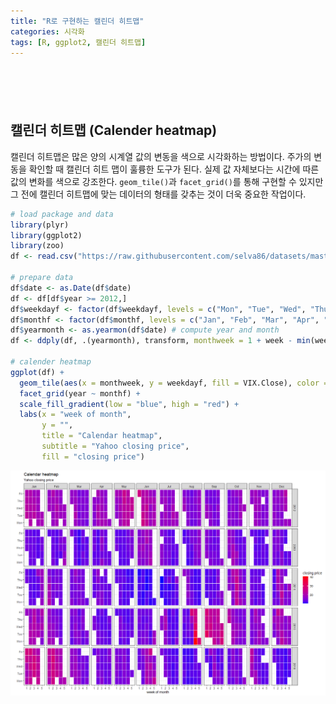 ```yaml
---
title: "R로 구현하는 캘린더 히트맵"
categories: 시각화
tags: [R, ggplot2, 캘린더 히트맵]
---
```


<div style="margin-bottom:100px;"></div>

## 캘린더 히트맵 (Calender heatmap)

캘린더 히트맵은 많은 양의 시계열 값의 변동을 색으로 시각화하는 방법이다. 주가의 변동을 확인할 때 캘린더 히트 맵이 훌륭한 도구가 된다. 실제 값 자체보다는 시간에 따른 값의 변화를 색으로 강조한다. `geom_tile()`과 `facet_grid()`를 통해 구현할 수 있지만 그 전에 캘린더 히트맵에 맞는 데이터의 형태를 갖추는 것이 더욱 중요한 작업이다.

```r
# load package and data
library(plyr)
library(ggplot2)
library(zoo)
df <- read.csv("https://raw.githubusercontent.com/selva86/datasets/master/yahoo.csv")

# prepare data
df$date <- as.Date(df$date)
df <- df[df$year >= 2012,]
df$weekdayf <- factor(df$weekdayf, levels = c("Mon", "Tue", "Wed", "Thu", "Fri"))
df$monthf <- factor(df$monthf, levels = c("Jan", "Feb", "Mar", "Apr", "May", "Jun", "Jul", "Aug", "Sep", "Oct", "Nov", "Dec"))
df$yearmonth <- as.yearmon(df$date) # compute year and month
df <- ddply(df, .(yearmonth), transform, monthweek = 1 + week - min(week)) # compute week number of month

# calender heatmap
ggplot(df) + 
  geom_tile(aes(x = monthweek, y = weekdayf, fill = VIX.Close), color = "white") + 
  facet_grid(year ~ monthf) + 
  scale_fill_gradient(low = "blue", high = "red") + 
  labs(x = "week of month", 
       y = "", 
       title = "Calendar heatmap", 
       subtitle = "Yahoo closing price", 
       fill = "closing price")
```

![](/public/img/2022-06-22-visualization-summary/calender_heatmap-1.png)